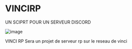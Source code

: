 # VINCIRP
UN SCIPRT POUR UN SERVEUR DISCORD

![image](https://github.com/78DCH/VINCIRP/assets/128309478/3cfcdd64-080a-485a-8c32-278f530f0158)

VINCI RP Sera un projet de serveur rp sur le reseau de vinci
